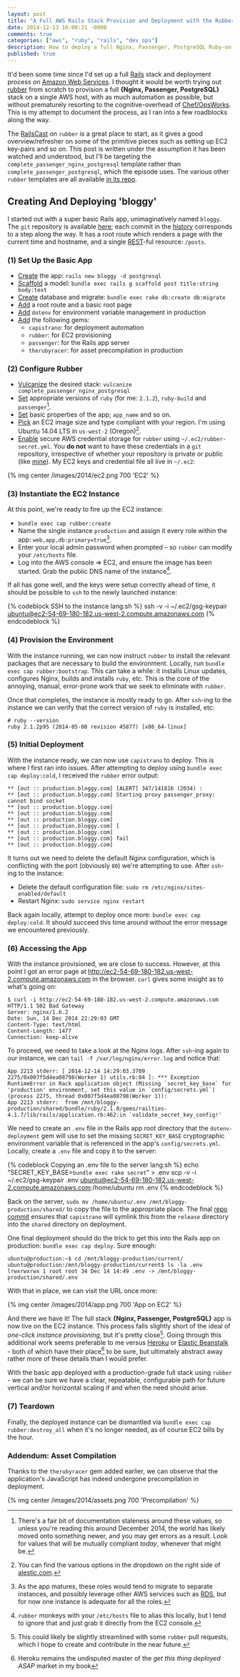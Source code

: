 ```yaml
---
layout: post
title: "A Full AWS Rails Stack Provision and Deployment with the Rubber Gem"
date: 2014-12-13 16:00:21 -0800
comments: true
categories: ["aws", "ruby", "rails", "dev_ops"]
description: How to deploy a full Nginx, Passenger, PostgreSQL Ruby-on-Rails stack on Amazon Web Services using the Rubber gem.
published: true
---
```


It'd been some time since I'd set up a full [Rails][rails] stack and deployment process on [Amazon Web Services][aws]. I thought it would be worth trying out [rubber][rubber] from scratch to provision a full **{Nginx, Passenger, PostgreSQL}** stack on a single AWS host, with as much automation as possible, but without prematurely resorting to the cognitive-overhead of [Chef/OpsWorks][chef]. This is my attempt to document the process, as I ran into a few roadblocks along the way.
<!--more-->

The [RailsCast][railscast] on `rubber` is a great place to start, as it gives a good overview/refresher on some of the primitive pieces such as setting up EC2 key-pairs and so on. This post is written under the assumption it has been watched and understood, but I'll be targeting the `complete_passenger_nginx_postgresql` template rather than `complete_passenger_postgresql`, which the episode uses. The various other `rubber` templates are all available [in its repo][temp].

## Creating And Deploying 'bloggy'

I started out with a super basic Rails app, unimaginatively named `bloggy`. The `git` repository is available [here][bloggy]; each commit in the [history][commits] corresponds to a step along the way. It has a root route which renders a page with the current time and hostname, and a single [REST][rest]-ful resource: `/posts`.

### (1) Set Up the Basic App

* [Create][create] the app: `rails new bloggy -d postgresql`
* [Scaffold][scaffold] a model: `bundle exec rails g scaffold post title:string body:text`
* [Create][db] database and migrate: `bundle exec rake db:create db:migrate`
* [Add][root] a root route and a basic root page
* [Add][dotenv] `dotenv` for environment variable management in production
* [Add][gems] the following gems:
  * `capistrano`: for deployment automation
  * `rubber`: for EC2 provisioning
  * `passenger`: for the Rails app server
  * `therubyracer`: for asset precompilation in production

### (2) Configure Rubber

* [Vulcanize][vulc] the desired stack: `vulcanize complete_passenger_nginx_postgresql`
* [Set][ruby] appropriate versions of `ruby` (for me: `2.1.2`), `ruby-build` and `passenger`[^1].
* [Set][basic] basic properties of the app; `app_name` and so on.
* [Pick][region] an EC2 image size and type compliant with your region. I'm using Ubuntu 14.04 LTS in `us-west-2` (Oregon)[^2].
* [Enable][secure] secure AWS credential storage for `rubber` using `~/.ec2/rubber-secret.yml`. You **do not** want to have these credentials in a `git` repository, irrespective of whether your repository is private or public (like [mine][bloggy]). My EC2 keys and credential file all live in `~/.ec2`:

{% img center /images/2014/ec2.png 700 'EC2' %}

### (3) Instantiate the EC2 Instance

At this point, we're ready to fire up the EC2 instance:

* `bundle exec cap rubber:create`
* Name the single instance `production` and assign it every role within the app: `web,app,db:primary=true`[^3].
* Enter your local admin password when prompted – so `rubber` can modify your `/etc/hosts` file.
* Log into the AWS console => EC2, and ensure the image has been started. Grab the public DNS name of the instance[^4].

If all has gone well, and the keys were setup correctly ahead of time, it should be possible to `ssh` to the newly launched instance:

{% codeblock SSH to the instance lang:sh %}
ssh -v -i ~/.ec2/gsg-keypair ubuntu@ec2-54-69-180-182.us-west-2.compute.amazonaws.com
{% endcodeblock %}

### (4) Provision the Environment

With the instance running, we can now instruct `rubber` to install the relevant packages that are necessary to build the environment. Locally, run `bundle exec cap rubber:bootstrap`. This can take a while: it installs Linux updates, configures Nginx, builds and installs `ruby`, etc. This is the core of the annoying, manual, error-prone work that we seek to eliminate with `rubber`.

Once that completes, the instance is mostly ready to go. After `ssh`-ing to the instance we can verify that the correct version of `ruby` is installed, etc:

    # ruby --version
    ruby 2.1.2p95 (2014-05-08 revision 45877) [x86_64-linux]

### (5) Initial Deployment

With the instance ready, we can now use `capistrano` to deploy. This is where I first ran into issues. After attempting to deploy using `bundle exec cap deploy:cold`, I received the `rubber` error output:

    ** [out :: production.bloggy.com] [ALERT] 347/141816 (2034) :
    ** [out :: production.bloggy.com] Starting proxy passenger_proxy: cannot bind socket
    ** [out :: production.bloggy.com]
    ** [out :: production.bloggy.com]
    ** [out :: production.bloggy.com]
    ** [out :: production.bloggy.com] [
    ** [out :: production.bloggy.com]
    ** [out :: production.bloggy.com] fail
    ** [out :: production.bloggy.com]

It turns out we need to delete the default Nginx configuration, which is conflicting with the port (obviously `80`) we're attempting to use. After `ssh`-ing to the instance:

* Delete the default configuration file: `sudo rm /etc/nginx/sites-enabled/default`
* Restart Nginx: `sudo service nginx restart`

Back again locally, attempt to deploy once more: `bundle exec cap deploy:cold`. It should succeed this time around without the error message we encountered previously.

### (6) Accessing the App

With the instance provisioned, we are close to success. However, at this point I got an error page at http://ec2-54-69-180-182.us-west-2.compute.amazonaws.com in the browser. `curl` gives some insight as to what's going on:

    $ curl -i http://ec2-54-69-180-182.us-west-2.compute.amazonaws.com
    HTTP/1.1 502 Bad Gateway
    Server: nginx/1.6.2
    Date: Sun, 14 Dec 2014 22:29:03 GMT
    Content-Type: text/html
    Content-Length: 1477
    Connection: keep-alive

To proceed, we need to take a look at the Nginx logs. After `ssh`-ing again to our instance, we can `tail -f /var/log/nginx/error.log` and notice that:

    App 2213 stderr: [ 2014-12-14 14:29:03.3709 2275/0x007f5d4ea08798(Worker 1) utils.rb:84 ]: *** Exception RuntimeError in Rack application object (Missing `secret_key_base` for 'production' environment, set this value in `config/secrets.yml`) (process 2275, thread 0x007f5d4ea08798(Worker 1)):
    App 2213 stderr:  from /mnt/bloggy-production/shared/bundle/ruby/2.1.0/gems/railties-4.1.7/lib/rails/application.rb:462:in `validate_secret_key_config!'

We need to create an `.env` file in the Rails app root directory that the `dotenv-deployment` gem will use to set the missing `SECRET_KEY_BASE` cryptographic environment variable that is referenced in the app's `config/secrets.yml`. Locally, create a `.env` file and copy it to the server:

{% codeblock Copying an .env file to the server lang:sh %}
echo "SECRET_KEY_BASE=`bundle exec rake secret`" > .env
scp -v -i ~/.ec2/gsg-keypair .env ubuntu@ec2-54-69-180-182.us-west-2.compute.amazonaws.com:/home/ubuntu
rm .env
{% endcodeblock %}

Back on the server, `sudo mv /home/ubuntu/.env /mnt/bloggy-production/shared/` to copy the file to the appropriate place. The final [repo commit][capis] ensures that `capistrano` will symlink this from the `release` directory into the `shared` directory on deployment.

One final deployment should do the trick to get this into the Rails app on production: `bundle exec cap deploy`. Sure enough:

    ubuntu@production:~$ cd /mnt/bloggy-production/current/
    ubuntu@production:/mnt/bloggy-production/current$ ls -la .env
    lrwxrwxrwx 1 root root 34 Dec 14 14:49 .env -> /mnt/bloggy-production/shared/.env

With that in place, we can visit the URL once more:

{% img center /images/2014/app.png 700 'App on EC2' %}

And there we have it! The full stack **{Nginx, Passenger, PostgreSQL}** app is now live on the EC2 instance. This process falls slightly short of the ideal of *one-click instance provisioning*, but it's pretty close[^5]. Going through this additional work seems preferable to me versus [Heroku][heroku] or [Elastic Beanstalk][eb] - both of which have their place[^6] to be sure, but ultimately abstract away rather more of these details than I would prefer.

With the basic app deployed with a production-grade full stack using `rubber` - we can be sure we have a clear, repeatable, configurable path for future vertical and/or horizontal scaling if and when the need should arise.

### (7) Teardown

Finally, the deployed instance can be dismantled via `bundle exec cap rubber:destroy_all` when it's no longer needed, as of course EC2 bills by the hour.

### Addendum: Asset Compilation

Thanks to the `therubyracer` gem added earlier, we can observe that the application's JavaScript has indeed undergone precompilation in deployment.

{% img center /images/2014/assets.png 700 'Precompilation' %}

[rails]: http://rubyonrails.org/
[rubber]: https://github.com/rubber/rubber
[chef]: http://docs.aws.amazon.com/opsworks/latest/userguide/workingcookbook-chef11.html
[create]: https://github.com/dliggat/bloggy/commit/e52a13e96549230cb8f0f1ad7e81381ae2434013
[scaffold]: https://github.com/dliggat/bloggy/commit/dcddbc02350812ce9f94842d09078b93f2257cb7
[db]: https://github.com/dliggat/bloggy/commit/f59b8f311aab8cd24c8213f64b4e1441fdf03243
[railscast]: http://railscasts.com/episodes/347-rubber-and-amazon-ec2
[bloggy]: https://github.com/dliggat/bloggy
[commits]: https://github.com/dliggat/bloggy/commits/master
[root]: https://github.com/dliggat/bloggy/commit/521fac60a7ab97e9c7a1fb2c6f54b514dbaa2a44
[dotenv]: https://github.com/dliggat/bloggy/commit/5999bed32663165875726437cf04f3a0a23ff6ea
[gems]: https://github.com/dliggat/bloggy/compare/5999bed...63b4a27
[vulc]: https://github.com/dliggat/bloggy/commit/de11b73ede158f3b6a439ea68d8ebdc797850e74
[ruby]: https://github.com/dliggat/bloggy/compare/de11b73...d2536ec
[basic]: https://github.com/dliggat/bloggy/commit/d046ae4314ba669f465c18c9be0606de3398e22f
[region]: https://github.com/dliggat/bloggy/commit/d71b25d31986cd56543eeaae2b36b091f08de4f6
[secure]: https://github.com/dliggat/bloggy/commit/b1f0d94aba4da1e6eabdfb01290c3b06ead8384f
[capis]: https://github.com/dliggat/bloggy/commit/23bac39176accbee69ba3465d8aad92e822f2972
[heroku]: https://www.heroku.com/
[aws]: http://aws.amazon.com/
[eb]: http://aws.amazon.com/elasticbeanstalk/
[temp]: https://github.com/rubber/rubber/tree/master/templates
[rest]: http://en.wikipedia.org/wiki/Representational_state_transfer

[^1]: There's a fair bit of documentation staleness around these values, so unless you're reading this around December 2014, the world has likely moved onto something newer, and you may get errors as a result. Look for values that will be mutually compliant *today*, whenever that might be.
[^2]: You can find the various options in the dropdown on the right side of [alestic.com](http://alestic.com).
[^3]: As the app matures, these roles would tend to migrate to separate instances, and possibly leverage other AWS services such as [RDS](http://aws.amazon.com/rds/), but for now one instance is adequate for all the roles.
[^4]: `rubber` monkeys with your `/etc/hosts` file to alias this locally, but I tend to ignore that and just grab it directly from the EC2 console.
[^5]: This could likely be slightly streamlined with some `rubber` pull requests, which I hope to create and contribute in the near future.
[^6]: Heroku remains the undisputed master of the *get this thing deployed ASAP* market in my book


